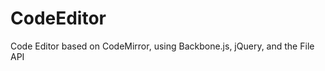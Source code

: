 CodeEditor
==============
Code Editor based on CodeMirror, using Backbone.js, jQuery, and the File API
